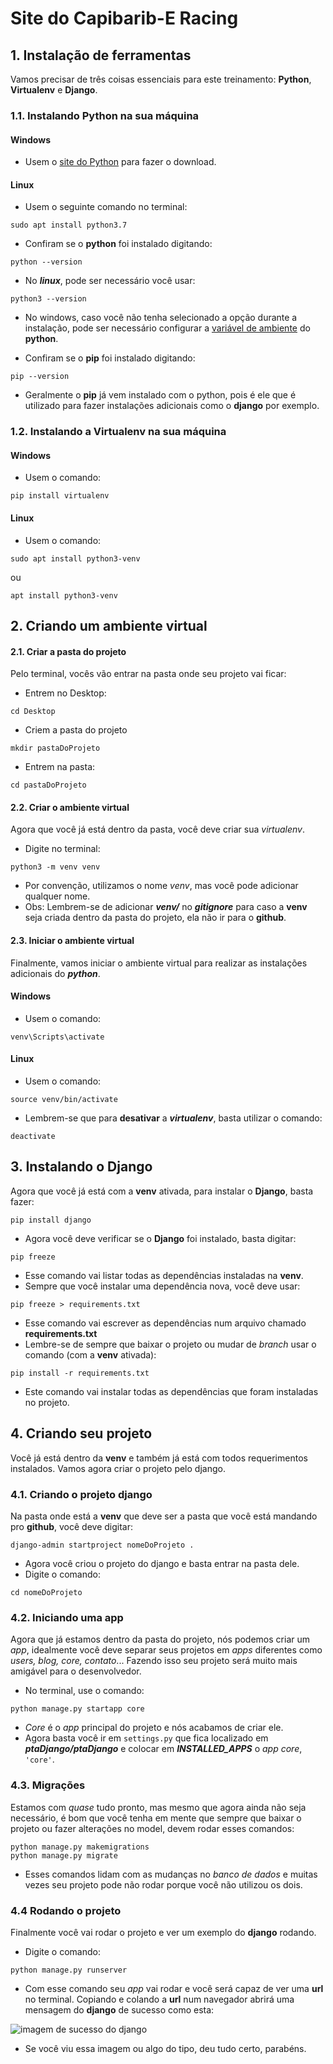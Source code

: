 # Site do Capibarib-E Racing

## 1. Instalação de ferramentas
Vamos precisar de três coisas essenciais para este treinamento: **Python**, **Virtualenv** e **Django**.

### 1.1. Instalando Python na sua máquina

#### Windows
- Usem o [site do Python](https://www.python.org/downloads/) para fazer o download.

#### Linux
- Usem o seguinte comando no terminal:

```sudo apt install python3.7```

- Confiram se o **python** foi instalado digitando:

```python --version```

- No ***linux***, pode ser necessário você usar:

```python3 --version```

- No windows, caso você não tenha selecionado a opção durante a instalação, pode ser necessário configurar a [variável de ambiente](https://python.org.br/instalacao-windows/) do **python**.

- Confiram se o **pip** foi instalado digitando: 

```pip --version```

- Geralmente o **pip** já vem instalado com o python, pois é ele que é utilizado para fazer instalações adicionais como o **django** por exemplo.

### 1.2. Instalando a Virtualenv na sua máquina

#### Windows
- Usem o comando:

```pip install virtualenv```

#### Linux
- Usem o comando:

```sudo apt install python3-venv```

ou

```apt install python3-venv```


## 2. Criando um ambiente virtual

#### 2.1. Criar a pasta do projeto
Pelo terminal, vocês vão entrar na pasta onde seu projeto vai ficar:

- Entrem no Desktop:

```cd Desktop```

- Criem a pasta do projeto

```mkdir pastaDoProjeto```

- Entrem na pasta:

```cd pastaDoProjeto```

#### 2.2. Criar o ambiente virtual
Agora que você já está dentro da pasta, você deve criar sua *virtualenv*.

- Digite no terminal:

```python3 -m venv venv```

- Por convenção, utilizamos o nome *venv*, mas você pode adicionar qualquer nome.
- Obs: Lembrem-se de adicionar ***venv/*** no ***gitignore*** para caso a **venv** seja criada dentro da pasta do projeto, ela não ir para o **github**.

#### 2.3. Iniciar o ambiente virtual
Finalmente, vamos iniciar o ambiente virtual para realizar as instalações adicionais do ***python***.

#### Windows
- Usem o comando:

```venv\Scripts\activate```

#### Linux
- Usem o comando:

```source venv/bin/activate```

- Lembrem-se que para **desativar** a ***virtualenv***, basta utilizar o comando:

```deactivate```

## 3. Instalando o **Django**
Agora que você já está com a **venv** ativada, para instalar o **Django**, basta fazer:

```pip install django```

- Agora você deve verificar se o **Django** foi instalado, basta digitar:

```pip freeze```

- Esse comando vai listar todas as dependências instaladas na **venv**.
- Sempre que você instalar uma dependência nova, você deve usar:

```pip freeze > requirements.txt```

- Esse comando vai escrever as dependências num arquivo chamado **requirements.txt**
- Lembre-se de sempre que baixar o projeto ou mudar de *branch* usar o comando (com a **venv** ativada):

```pip install -r requirements.txt```

- Este comando vai instalar todas as dependências que foram instaladas no projeto.

## 4. Criando seu projeto
Você já está dentro da **venv** e também já está com todos requerimentos instalados. Vamos agora criar o projeto pelo django.

### 4.1. Criando o projeto django
Na pasta onde está a **venv** que deve ser a pasta que você está mandando pro **github**, você deve digitar:

```django-admin startproject nomeDoProjeto .```

- Agora você criou o projeto do django e basta entrar na pasta dele.
- Digite o comando:

```cd nomeDoProjeto```

### 4.2. Iniciando uma app
Agora que já estamos dentro da pasta do projeto, nós podemos criar um *app*, idealmente você deve separar seus projetos em *apps* diferentes como *users, blog, core, contato*... Fazendo isso seu projeto será muito mais amigável para o desenvolvedor.

- No terminal, use o comando:

```python manage.py startapp core```

- *Core* é o *app* principal do projeto e nós acabamos de criar ele.
- Agora basta você ir em `settings.py` que fica localizado em ***ptaDjango/ptaDjango*** e colocar em ***INSTALLED_APPS*** o *app core*, `'core'`.

### 4.3. Migrações
Estamos com *quase* tudo pronto, mas mesmo que agora ainda não seja necessário, é bom que você tenha em mente que sempre que baixar o projeto ou fazer alterações no model, devem rodar esses comandos:

```
python manage.py makemigrations
python manage.py migrate
```

- Esses comandos lidam com as mudanças no *banco de dados* e muitas vezes seu projeto pode não rodar porque você não utilizou os dois.

### 4.4 Rodando o projeto
Finalmente você vai rodar o projeto e ver um exemplo do **django** rodando.

- Digite o comando:

```
python manage.py runserver
```

- Com esse comando seu *app* vai rodar e você será capaz de ver uma **url** no terminal. Copiando e colando a **url** num navegador abrirá uma mensagem do **django** de sucesso como esta:

![imagem de sucesso do django](https://docs.aws.amazon.com/elasticbeanstalk/latest/dg/images/eb_django_deployed.png)

- Se você viu essa imagem ou algo do tipo, deu tudo certo, parabéns.